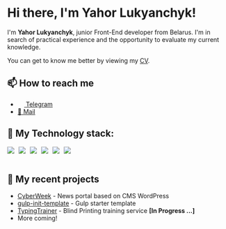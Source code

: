 # Hi there, I'm Yahor Lukyanchyk!

I'm **Yahor Lukyanchyk**, junior Front-End developer from Belarus. I'm in search of practical
experience and the opportunity to evaluate my current knowledge. 

You can get to know me better by viewing my [CV](https://drive.google.com/file/d/1cI_AhFZZ3fhCn5SLKMAZeV0kP9uRDf1i/view?usp=sharing).

## 📫 How to reach me

* [<img src="https://user-images.githubusercontent.com/49933115/139837223-bf23d3a9-4638-4e17-994a-ac8678d5f517.png" width="15px"/> Telegram](https://t.me/supery0g)
* <a href="mailto:yahorlukyanchyk@gmail.com?">📧 Mail</a>


## 🔧 My Technology stack:

<div style="display: flex; gap: 10px">
<img src="https://img.shields.io/badge/HTML-E34F26?style=for-the-badge&logo=HTML5&logoColor=FFF"/>
<img src="https://img.shields.io/badge/CSS-1572B6?style=for-the-badge&logo=CSS3&logoColor=FFF"/>
<img src="https://img.shields.io/badge/Sass-CC6699?style=for-the-badge&logo=Sass&logoColor=FFF"/>
<img src="https://img.shields.io/badge/JavaScript-F7DF1E?style=for-the-badge&logo=JavaScript&logoColor=000"/>
<img src="https://img.shields.io/badge/WordPress-blue?style=for-the-badge&logo=WordPress"/>
<img src="https://img.shields.io/badge/gulp-CF4647?style=for-the-badge&logo=gulp&logoColor=FFF"/>
</div><br>



## 💾 My recent projects

- [CyberWeek](http://cyberwee.vh116.hosterby.com/) - News portal based on CMS WordPress
- [gulp-init-template](https://github.com/YahorLukyanchyk/gulp-init-template) - Gulp starter template
- [TypingTrainer](#) - Blind Printing training service **[In Progress ...]**
- More coming!
